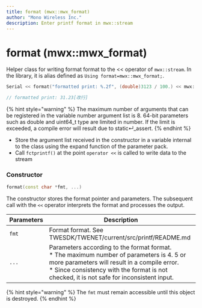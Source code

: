 ```yaml
---
title: format (mwx::mwx_format)
author: "Mono Wireless Inc."
description: Enter printf format in mwx::stream
---
```


# format (mwx::mwx\_format)

Helper class for writing format format to the << operator of `mwx::stream`. In the library, it is alias defined as `Using format=mwx::mwx_format;`.

```cpp
Serial << format("formatted print: %.2f", (double)3123 / 100.) << mwx::crlf;

// formatted print: 31.23[改行]
```

{% hint style="warning" %}
The maximum number of arguments that can be registered in the variable number argument list is 8. 64-bit parameters such as double and uint64\_t type are limited in number. If the limit is exceeded, a compile error will result due to static↵_assert.
{% endhint %}

* Store the argument list received in the constructor in a variable internal to the class using the expand function of the parameter pack.
* Call `fctprintf()` at the point `operator <<` is called to write data to the stream



### Constructor

```cpp
format(const char *fmt, ...)
```

The constructor stores the format pointer and parameters. The subsequent call with the `<<` operator interprets the format and processes the output.

| Parameters | Description                                                                                                          |
| ----- | ----------------------------------------------------------------------------------------------------------- |
| `fmt` | Format format. See TWESDK/TWENET/current/src/printf/README.md |
| `... ` | Parameters according to the format format. <br>* The maximum number of parameters is 4. 5 or more parameters will result in a compile error. <br>* Since consistency with the format is not checked, it is not safe for inconsistent input.  |

{% hint style="warning" %}
The `fmt` must remain accessible until this object is destroyed.
{% endhint %}



